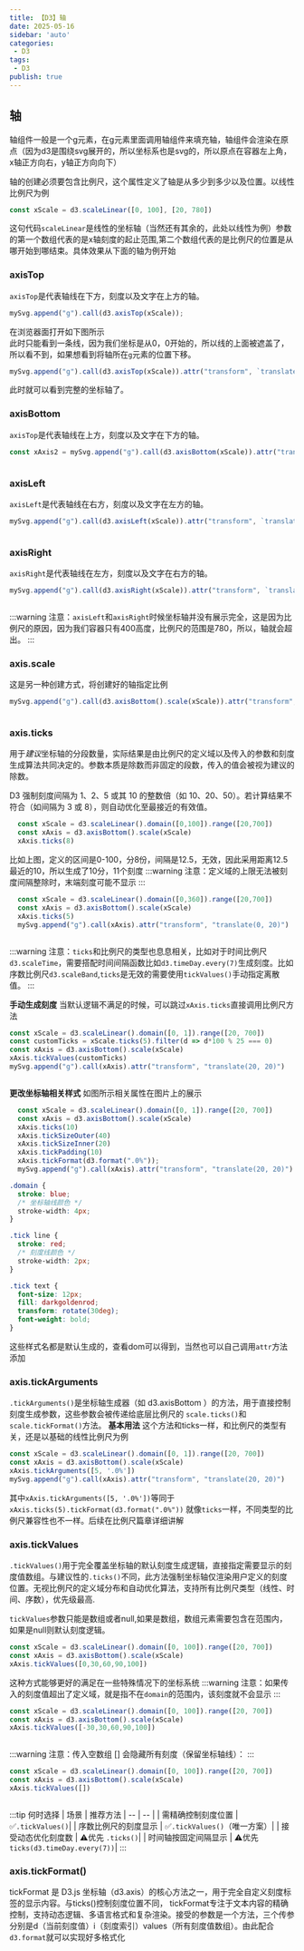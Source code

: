 ```yaml
---
title: 【D3】轴
date: 2025-05-16
sidebar: 'auto'
categories:
 - D3
tags:
 - D3
publish: true
---
```


## 轴
轴组件一般是一个g元素，在g元素里面调用轴组件来填充轴，轴组件会渲染在原点（因为d3是围绕svg展开的，所以坐标系也是svg的，所以原点在容器左上角，x轴正方向右，y轴正方向向下）

轴的创建必须要包含比例尺，这个属性定义了轴是从多少到多少以及位置。以线性比例尺为例
```js
const xScale = d3.scaleLinear([0, 100], [20, 780])
```
这句代码`scaleLinear`是线性的坐标轴（当然还有其余的，此处以线性为例）参数的第一个数组代表的是x轴刻度的起止范围,第二个数组代表的是比例尺的位置是从哪开始到哪结束。具体效果从下面的轴为例开始

### axisTop
`axisTop`是代表轴线在下方，刻度以及文字在上方的轴。
```js
mySvg.append("g").call(d3.axisTop(xScale));
```
在浏览器面打开如下图所示
<img :src="$withBase('/imgs/d3/轴/1.png')" alt=""><br/>
此时只能看到一条线，因为我们坐标是从0，0开始的，所以线的上面被遮盖了，所以看不到，如果想看到将轴所在`g`元素的位置下移。

```js
mySvg.append("g").call(d3.axisTop(xScale)).attr("transform", `translate(0,20)`);
```
此时就可以看到完整的坐标轴了。
<img :src="$withBase('/imgs/d3/轴/2.png')" alt=""><br/>

### axisBottom
`axisTop`是代表轴线在上方，刻度以及文字在下方的轴。

```js
const xAxis2 = mySvg.append("g").call(d3.axisBottom(xScale)).attr("transform", `translate(0,40)`);
```
<img :src="$withBase('/imgs/d3/轴/3.png')" alt=""><br/>

### axisLeft
`axisLeft`是代表轴线在右方，刻度以及文字在左方的轴。

```js
mySvg.append("g").call(d3.axisLeft(xScale)).attr("transform", `translate(20 60)`);
```
<img :src="$withBase('/imgs/d3/轴/4.png')" alt=""><br/>

### axisRight
`axisRight`是代表轴线在左方，刻度以及文字在右方的轴。

```js
mySvg.append("g").call(d3.axisRight(xScale)).attr("transform", `translate(760 60)`);
```
<img :src="$withBase('/imgs/d3/轴/5.png')" alt=""><br/>

:::warning
注意：`axisLeft`和`axisRight`时候坐标轴并没有展示完全，这是因为比例尺的原因，因为我们容器只有400高度，比例尺的范围是780，所以，轴就会超出。
:::

### axis.scale
这是另一种创建方式，将创建好的轴指定比例
```js
mySvg.append("g").call(d3.axisBottom().scale(xScale)).attr("transform", `translate(0,80)`);
```
<img :src="$withBase('/imgs/d3/轴/6.png')" alt=""><br/>

### axis.ticks
用于*建议*坐标轴的分段数量，实际结果是由比例尺的定义域以及传入的参数和刻度生成算法共同决定的。参数本质是除数而非固定的段数，传入的值会被视为建议的除数。

D3 强制刻度间隔为 1、2、5 或其 10 的整数倍（如 10、20、50）。若计算结果不符合（如间隔为 3 或 8），则自动优化至最接近的有效值。
```js
  const xScale = d3.scaleLinear().domain([0,100]).range([20,700])
  const xAxis = d3.axisBottom().scale(xScale)
  xAxis.ticks(8)
```
比如上图，定义的区间是0-100，分8份，间隔是12.5，无效，因此采用距离12.5最近的10，所以生成了10分，11个刻度
:::warning
注意：定义域的上限无法被刻度间隔整除时，末端刻度可能不显示
:::
```js
  const xScale = d3.scaleLinear().domain([0,360]).range([20,700])
  const xAxis = d3.axisBottom().scale(xScale)
  xAxis.ticks(5)
  mySvg.append("g").call(xAxis).attr("transform", "translate(0, 20)")
```
<img :src="$withBase('/imgs/d3/轴/7.png')" alt=""><br/>

:::warning
注意：`ticks`和比例尺的类型也息息相关，比如对于时间比例尺`d3.scaleTime`，需要搭配时间间隔函数比如`d3.timeDay.every(7)`生成刻度。比如序数比例尺`d3.scaleBand`,`ticks`是无效的需要使用`tickValues()`手动指定离散值。
:::

__手动生成刻度__
当默认逻辑不满足的时候，可以跳过`xAxis.ticks`直接调用比例尺方法
```js
const xScale = d3.scaleLinear().domain([0, 1]).range([20, 700])
const customTicks = xScale.ticks(5).filter(d => d*100 % 25 === 0)
const xAxis = d3.axisBottom().scale(xScale)
xAxis.tickValues(customTicks)
mySvg.append("g").call(xAxis).attr("transform", "translate(20, 20)")
```
<img :src="$withBase('/imgs/d3/轴/8.png')" alt=""><br/>

__更改坐标轴相关样式__
如图所示相关属性在图片上的展示
```js
  const xScale = d3.scaleLinear().domain([0, 1]).range([20, 700])
  const xAxis = d3.axisBottom().scale(xScale)
  xAxis.ticks(10)
  xAxis.tickSizeOuter(40)
  xAxis.tickSizeInner(20)
  xAxis.tickPadding(10)
  xAxis.tickFormat(d3.format(".0%"));
  mySvg.append("g").call(xAxis).attr("transform", "translate(20, 20)")
```
```css
.domain {
  stroke: blue;
  /* 坐标轴线颜色 */
  stroke-width: 4px;
}

.tick line {
  stroke: red;
  /* 刻度线颜色 */
  stroke-width: 2px;
}

.tick text {
  font-size: 12px;
  fill: darkgoldenrod;
  transform: rotate(30deg);
  font-weight: bold;
}
```
这些样式名都是默认生成的，查看dom可以得到，当然也可以自己调用`attr`方法添加
<img :src="$withBase('/imgs/d3/轴/9.png')" alt=""><br/>

### axis.tickArguments
`.tickArguments()`是坐标轴生成器（如 d3.axisBottom ）的方法，用于直接控制刻度生成参数，这些参数会被传递给底层比例尺的 `scale.ticks()`和`scale.tickFormat()`方法。
__基本用法__
这个方法和ticks一样，和比例尺的类型有关，还是以基础的线性比例尺为例
```js
const xScale = d3.scaleLinear().domain([0, 1]).range([20, 700])
const xAxis = d3.axisBottom().scale(xScale)
xAxis.tickArguments([5, '.0%'])
mySvg.append("g").call(xAxis).attr("transform", "translate(20, 20)")
```
其中`xAxis.tickArguments([5, '.0%'])`等同于`xAxis.ticks(5).tickFormat(d3.format(".0%"))`
就像`ticks`一样，不同类型的比例尺兼容性也不一样。后续在比例尺篇章详细讲解

### axis.tickValues
`.tickValues()`用于完全覆盖坐标轴的默认刻度生成逻辑，直接指定需要显示的刻度值数组。与建议性的`.ticks()`不同，此方法强制坐标轴仅渲染用户定义的刻度位置。无视比例尺的定义域分布和自动优化算法，支持所有比例尺类型（线性、时间、序数），优先级最高.

`tickValues`参数只能是数组或者null,如果是数组，数组元素需要包含在范围内，如果是null则默认刻度逻辑。
```js
const xScale = d3.scaleLinear().domain([0, 100]).range([20, 700])
const xAxis = d3.axisBottom().scale(xScale)
xAxis.tickValues([0,30,60,90,100])
```
<img :src="$withBase('/imgs/d3/轴/10.png')" alt=""><br/>
这种方式能够更好的满足在一些特殊情况下的坐标系统
:::warning
注意：如果传入的刻度值超出了定义域，就是指不在`domain`的范围内，该刻度就不会显示
:::

```js
const xScale = d3.scaleLinear().domain([0, 100]).range([20, 700])
const xAxis = d3.axisBottom().scale(xScale)
xAxis.tickValues([-30,30,60,90,100])
```
<img :src="$withBase('/imgs/d3/轴/11.png')" alt=""><br/>

:::warning
注意：传入空数组 [] 会隐藏所有刻度（保留坐标轴线）：
:::

```js
const xScale = d3.scaleLinear().domain([0, 100]).range([20, 700])
const xAxis = d3.axisBottom().scale(xScale)
xAxis.tickValues([])
```
<img :src="$withBase('/imgs/d3/轴/12.png')" alt=""><br/>

:::tip
何时选择
| 场景 | 推荐方法
| -- | -- |
| 需精确控制刻度位置 | ✅`.tickValues()`|
| 序数比例尺的刻度显示 | ✅`.tickValues()`（唯一方案）|
| 接受动态优化刻度数 | ⚠️优先 `.ticks()`|
| 时间轴按固定间隔显示 | ⚠️优先 `ticks(d3.timeDay.every(7))`|
:::

### axis.tickFormat()
tickFormat 是 D3.js 坐标轴（d3.axis）的核心方法之一，用于完全自定义刻度标签的显示内容。与ticks()控制刻度位置不同，
tickFormat专注于文本内容的精确控制，支持动态逻辑、多语言格式和复杂渲染。接受的参数是一个方法，三个传参分别是d（当前刻度值）i（刻度索引）values（所有刻度值数组）。由此配合`d3.format`就可以实现好多格式化

